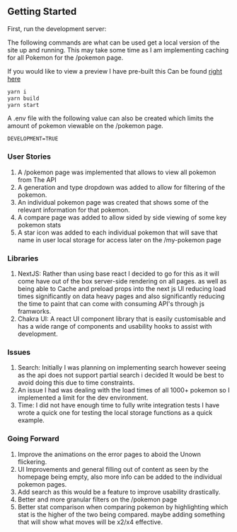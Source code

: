 ## Getting Started

First, run the development server:

The following commands are what can be used get a local version of the site up and running. This may take some time as I am implementing caching for all Pokemon for the /pokemon page.

If you would like to view a preview I have pre-built this Can be found [right here](https://poke-api-lowazack.vercel.app)

```bash
yarn i
yarn build
yarn start
```
A .env file with the following value can also be created which limits the amount of pokemon viewable on the /pokemon page. 

```ENV
DEVELOPMENT=TRUE
```

### User Stories
1. A /pokemon page was implemented that allows to view all pokemon from The API
2. A generation and type dropdown was added to allow for filtering of the pokemon.
3. An individual pokemon page was created that shows some of the relevant information for that pokemon.
4. A compare page was added to allow sided by side viewing of some key pokemon stats
5. A star icon was added to each individual pokemon that will save that name in user local storage for access later on the /my-pokemon page

### Libraries
1. NextJS: Rather than using base react I decided to go for this as it will come have out of the box server-side rendering on all pages. as well as being able to Cache and preload props into the next js UI reducing load times significantly on data heavy pages and also significantly reducing the time to paint that can come with consuming API's through js framworks.
2. Chakra UI: A react UI component library that is easily customisable and has a wide range of components and   usability hooks to assist with development.

### Issues
1. Search: Initially I was planning on implementing search however seeing as the api does not support partial search i decided It would be best to avoid doing this due to time constraints.
2. An issue I had was dealing with the load times of all 1000+ pokemon  so I implemented a  limit for the dev environment.
3. Time: I did not have enough time to fully write integration tests I have wrote a quick one for testing the local storage functions as a quick example.

### Going Forward
1. Improve the animations on the error pages to aboid the Unown flickering.
2. UI Improvements and general filling out of content as seen by the homepage being empty, also more info can be added to the individual pokemon pages.
3. Add search as this would be a feature to improve usability drastically.
4. Better and more granular filters on the /pokemon page
5. Better stat comparison when comparing pokemon by highlighting which stat is the higher of the two being compared. maybe adding something that will show what moves will be x2/x4 effective.  
